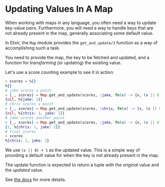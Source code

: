 # Updating Values In A Map

When working with maps in any language, you often need a way to update
key-value pairs. Furthermore, you will need a way to handle keys that are
not already present in the map, generally associating some default value.

In Elixir, the `Map` module provides the `get_and_update/3` function as a
way of accomplishing such a task.

You need to provide the map, the key to be fetched and updated, and a
function for _transforming_ (or updating) the existing value.

Let's use a score counting example to see it in action:

```elixir
> scores = %{}
%{}
# jake scores a point
> {_, scores} = Map.get_and_update(scores, :jake, fn(x) -> {x, (x || 0) + 1} end)
{nil, %{jake: 1}}
# chris scores a point
> {_, scores} = Map.get_and_update(scores, :chris, fn(x) -> {x, (x || 0) + 1} end)
{nil, %{chris: 1, jake: 1}}
# jake scores another point
> {_, scores} = Map.get_and_update(scores, :jake, fn(x) -> {x, (x || 0) + 1} end)
{1, %{chris: 1, jake: 2}}
# final scores
> scores
%{chris: 1, jake: 2}
```

We use `(x || 0) + 1` as the updated value. This is a simple way of
providing a default value for when the key is not already present in the
map.

The update function is expected to return a tuple with the _original_ value
and the _updated_ value.

See [the
docs](http://elixir-lang.org/docs/stable/elixir/Map.html#get_and_update/3)
for more details.
